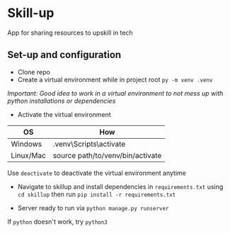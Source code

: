 
# Skill-up
App for sharing resources to upskill in tech

## Set-up and configuration
* Clone repo 
* Create a virtual environment while in project root `py -m venv .venv`

_Important: Good idea to work in a virtual environment to not mess up with python installations or dependencies_

* Activate the virtual environment

| OS | How |
| ---- | ----------- |
| Windows | .venv\Scripts\activate |
| Linux/Mac    |source path/to/venv/bin/activate |

Use `deactivate` to deactivate the virtual environment anytime

* Navigate to skillup and install dependencies in `requirements.txt` using `cd skillup` then run `pip install -r requirements.txt`

* Server ready to run via `python manage.py runserver`

If `python` doesn't work, try `python3`



